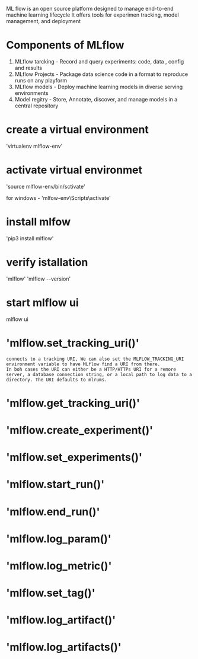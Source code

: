 ML flow is an open source platform designed to manage end-to-end machine learning lifecycle
It offers tools for experimen tracking, model management, and deployment

# Components of MLflow
1. MLflow tarcking - Record and query experiments: code, data , config and results
2. MLflow Projects - Package data science code in a format to reproduce runs on any playform
3. MLflow models - Deploy machine learning models in diverse serving environments
4. Model regitry - Store, Annotate, discover, and manage models in a central repository

# create a virtual environment
'virtualenv mlflow-env'

# activate virtual environmet
'source mlflow-env/bin/sctivate'

for windows - 'mlfow-env\Scripts\activate'

# install mlfow
'pip3 install mlflow'

# verify istallation
'mlflow'
'mlflow --version'

# start mlflow ui
mlflow ui

# 'mlflow.set_tracking_uri()' 
    connects to a tracking URI, We can also set the MLFLOW_TRACKING_URI environment variable to have MLflow find a URI from there.
    In boh cases the URI can either be a HTTP/HTTPs URI for a remore server, a database connection string, or a local path to log data to a directory. The URI defaults to mlrums.

# 'mlflow.get_tracking_uri()'

# 'mlflow.create_experiment()'

# 'mlflow.set_experiments()'

# 'mlflow.start_run()'

# 'mlflow.end_run()'

# 'mlflow.log_param()'

# 'mlflow.log_metric()'

# 'mlflow.set_tag()'

# 'mlflow.log_artifact()'

# 'mlflow.log_artifacts()'